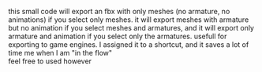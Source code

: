 
this small code will export an fbx with only meshes (no armature, no animations) if you select only meshes. it will export meshes with armature but no animation if you select meshes and armatures, and it will export only armature and animation if you select only the armatures. usefull for exporting to game engines. I assigned it to a shortcut, and it saves a lot of time me when I am "in the flow"  
feel free to used however
